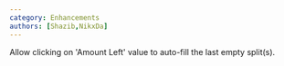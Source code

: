 ```yaml
---
category: Enhancements
authors: [Shazib,NikxDa]
---
```


Allow clicking on 'Amount Left' value to auto-fill the last empty split(s).
